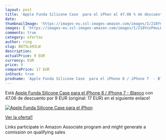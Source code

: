 ```yaml
---
layout: post
title: 'Apple Funda Silicone Case  para el iPhon al 47.06 % de descuento'
date: 
thumbnailImage: 'https://images-eu.ssl-images-amazon.com/images/I/218YnzPmuLL._SL200_.jpg'
images: [ 'https://images-eu.ssl-images-amazon.com/images/I/218YnzPmuLL._SL200_.jpg' ]
comments: true
category: ofertas
author: ring
slug: B075L493LW
description:
actualPrice: 9 EUR
currency: EUR
price: 9
comparePrice: 17 EUR
inStock: true
prodname: 'Apple Funda Silicone Case  para el iPhone 8 / iPhone 7  - Blanco'
---
```


Está [Apple Funda Silicone Case  para el iPhone 8 / iPhone 7  - Blanco](https://www.amazon.es/dp/B075L493LW/?tag=tolees-21) con 47.06 de descuento por 9 EUR (original: 17 EUR) en el siguiente enlace!

[![Apple Funda Silicone Case  para el iPhon](https://images-eu.ssl-images-amazon.com/images/I/218YnzPmuLL._SL200_.jpg)](https://www.amazon.es/dp/B075L493LW/?tag=tolees-21)

[Ver la oferta!!](https://www.amazon.es/dp/B075L493LW/?tag=tolees-21)

Links participate in Amazon Associate program and might generate a comission on qualifying sales


